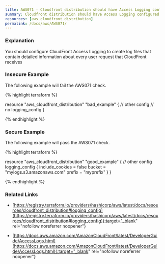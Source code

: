 ```yaml
---
title: AWS071 - Cloudfront distribution should have Access Logging configured
summary: Cloudfront distribution should have Access Logging configured 
resources: [aws_cloudfront_distribution] 
permalink: /docs/aws/AWS071/
---
```

### Explanation


You should configure CloudFront Access Logging to create log files that contain detailed information about every user request that CloudFront receives



### Insecure Example

The following example will fail the AWS071 check.

{% highlight terraform %}

resource "aws_cloudfront_distribution" "bad_example" {
	// other config
	// no logging_config
}

{% endhighlight %}



### Secure Example

The following example will pass the AWS071 check.

{% highlight terraform %}

resource "aws_cloudfront_distribution" "good_example" {
	// other config
	logging_config {
		include_cookies = false
		bucket          = "mylogs.s3.amazonaws.com"
		prefix          = "myprefix"
	}
}

{% endhighlight %}



### Related Links


- [https://registry.terraform.io/providers/hashicorp/aws/latest/docs/resources/cloudfront_distribution#logging_config](https://registry.terraform.io/providers/hashicorp/aws/latest/docs/resources/cloudfront_distribution#logging_config){:target="_blank" rel="nofollow noreferrer noopener"}

- [https://docs.aws.amazon.com/AmazonCloudFront/latest/DeveloperGuide/AccessLogs.html](https://docs.aws.amazon.com/AmazonCloudFront/latest/DeveloperGuide/AccessLogs.html){:target="_blank" rel="nofollow noreferrer noopener"}


